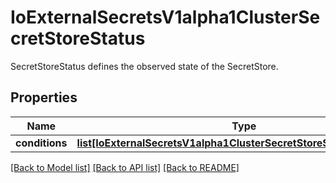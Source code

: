 # IoExternalSecretsV1alpha1ClusterSecretStoreStatus

SecretStoreStatus defines the observed state of the SecretStore.
## Properties
Name | Type | Description | Notes
------------ | ------------- | ------------- | -------------
**conditions** | [**list[IoExternalSecretsV1alpha1ClusterSecretStoreStatusConditions]**](IoExternalSecretsV1alpha1ClusterSecretStoreStatusConditions.md) |  | [optional] 

[[Back to Model list]](../README.md#documentation-for-models) [[Back to API list]](../README.md#documentation-for-api-endpoints) [[Back to README]](../README.md)


